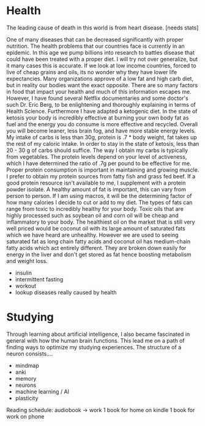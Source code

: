 # Health
The leading cause of death in this world is from heart disease. [needs stats]

One of many diseases that can be decreased significantly with proper nutrition.  The health problems that our countries face is currently in an epidemic.  In this age we pump billions into research to battles disease that could have been treated with a proper diet.  I will try not over generalize, but it many cases this is accurate.  If we look at low income countries, forced to live of cheap grains and oils, its no wonder why they have lower life expectancies.  Many organizations approve of a low fat and high carb diet, but in reality our bodies want the exact opposite.  There are so many factors in food that impact your health and much of this information escapes me.  However, I have found several Netflix documentaries and some doctor's such Dr. Eric Berg, to be enlightening and thoroughly explaining in terms of Health Science.  Furthermore I have adapted a ketogenic diet.  In the state of ketosis your body is incredibly effective at burning your own body fat as fuel and the energy you do consume is more effective and recycled.  Overall you will become leaner, less brain fog, and have more stable energy levels.  My intake of carbs is less than 30g, protein is .7 * body weight, fat takes up the rest of my caloric intake.  In order to stay in the state of ketosis, less than 20 - 30 g of carbs should suffice.  The way I obtain my carbs is typically from vegetables.  The protein levels depend on your level of activeness, which I have determined the ratio of .7g per pound to be effective for me.  Proper protein consumption is important in maintaining and growing muscle.  I prefer to obtain my protein sources from fatty fish and grass fed beef.  If a good protein resource isn't available to me, I supplement with a protein powder isolate.  A healthy amount of fat is important, this can vary from person to person.  If I am using macros, it will be the determining factor of how many calories I decide to cut or add to my diet.  The types of fats can range from toxic to incredibly healthy for your body.  Toxic oils that are highly processed such as soybean oil and corn oil will be cheap and inflammatory to your body.  The healthiest oil on the market that is still very well priced would be coconut oil with its large amount of saturated fats which we have heard are unhealthy.  However we are used to seeing saturated fat as long chain fatty acids and coconut oil has medium-chain fatty acids which act entirely different. They are broken down easily for energy in the liver and don't get stored as fat hence boosting metabolism and weight loss.

- insulin
- intermittent fasting
- workout
- lookup diseases really caused by health

# Studying
Through learning about artificial intelligence, I also became fascinated in general with how the human brain functions.  This lead me on a path of finding ways to optimize my studying experiences.  The structure of a neuron consists....

- mindmap
- anki
- memory
- neurons
- machine learning / AI
- plasticity

Reading schedule:
audiobook -> work
1 book for home on kindle
1 book for work on phone
